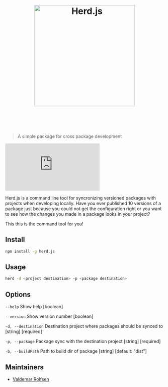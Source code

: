 <h1 align="center">
	<br>
	<br>
	<img width="320" src="https://github.com/valdemarrolfsen/herd.js/raw/main/media/logo.jpeg" alt="Herd.js">
	<br>
	<br>
	<br>
</h1>

> A simple package for cross package development

[![Downloads](https://badgen.net/npm/dt/herd.js)](https://www.npmjs.com/package/herd.js)

Herd.js is a command line tool for syncronizing versioned packages with projects when developing locally. Have you ever published 10 versions of a package just because you could not get the configuration right or you want to see how the changes you made in a package looks in your project? 

This this is the command tool for you!

## Install
```sh
npm install -g herd.js
```

## Usage
```sh
herd -d <project destination> -p <package destination>
```

## Options

`--help` Show help [boolean]

`--version` Show version number [boolean]
  
`-d, --destination`  Destination project where packages should be synced to [string] [required]

`-p, --package` Package sync with the destination project [string] [required]

`-b, --buildPath` Path to build dir of package [string] [default: "dist"]

## Maintainers
- [Valdemar Rolfsen](https://github.com/valdemarrolfsen)